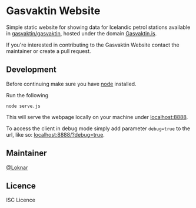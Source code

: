 
# Gasvaktin Website

Simple static website for showing data for Icelandic petrol stations available in [gasvaktin/gasvaktin](https://github.com/gasvaktin/gasvaktin), hosted under the domain [Gasvaktin.is](https://gasvaktin.is/).

If you're interested in contributing to the Gasvaktin Website contact the maintainer or create a pull request.

## Development

Before continuing make sure you have [node](https://nodejs.org/en/) installed.

Run the following

	node serve.js

This will serve the webpage locally on your machine under [localhost:8888](http://localhost:8888/).

To access the client in debug mode simply add parameter `debug=true` to the url, like so: [localhost:8888/?debug=true](http://localhost:8888/?debug=true).

## Maintainer

[@Loknar](https://github.com/Loknar/)

## Licence

ISC Licence
